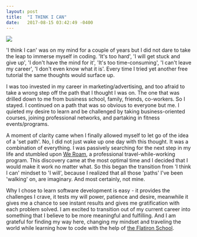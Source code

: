 ```yaml
---
layout: post
title:  "I THINK I CAN"
date:   2017-08-15 03:42:49 -0400
---
```


![](http://www.lifehacker.co.in/photo/53207570/undefined.jpg)

'I think I can' was on my mind for a couple of years but I did not dare to take the leap to immerse myself in coding. 'It's too hard', 'I will get stuck and give up', 'I don't have the mind for it', 'It's too time-consuming', 'I can't leave my career', 'I don't even know what it is'. Every time I tried yet another free tutorial the same thoughts would surface up. 

I was too invested in my career in marketing/advertising, and too afraid to take a wrong step off the path that I thought I was on. The one that was drilled down to me from business school, family, friends, co-workers. So I stayed. I continued on a path that was so obvious to everyone but me. I quieted my desire to learn and be challenged by taking business-oriented courses, joining professional networks, and partaking in fitness events/programs. 

A moment of clarity came when I finally allowed myself to let go of the idea of a 'set path'. No, I did not just wake up one day with this thought. It was a combination of everything. I was passively searching for the next step in my life and stumbled upon [We Roam](https://www.we-roam.com/), a professional travel-while-working program. This discovery came at the most optimal time and I decided that I would make it work no matter what. So this began the transition from 'I think I can' mindset to 'I will', because I realized that all those 'paths' I've been 'walking' on, are imaginary. And most certainly, not mine. 

Why I chose to learn software development is easy - it provides the challenges I crave, it tests my will power, patience and desire, meanwhile it gives me a chance to see instant results and gives me gratification with each problem solved. I am excited to transition out of my current career into something that I believe to be more meaningful and fulfilling. And I am grateful for finding my way here, changing my mindset and traveling the world while learning how to code with the help of [the Flatiron School](https://flatironschool.com/).



